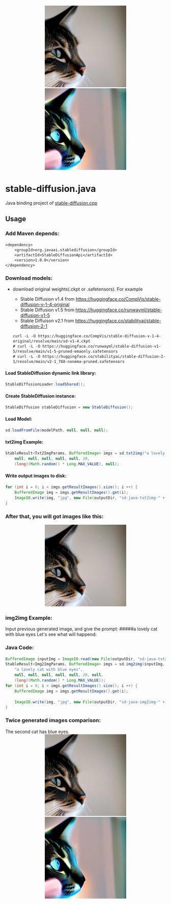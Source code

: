 




<p align="center">
  <img src="./assets/sd-java-txt2img-0.jpg" width="256x">
  <img src="./assets/sd-java-img2img-0.jpg" width="256x">
  
</p>

# stable-diffusion.java

Java binding project of [stable-diffusion.cpp](https://github.com/leejet/stable-diffusion.cpp)



## Usage

### Add Maven depends:

```
<dependency>
	<groupId>org.javaai.stablediffusion</groupId>
	<artifactId>StableDiffusionApi</artifactId>
	<version>1.0.0</version>
</dependency>
```

### Download models: 

- download original weights(.ckpt or .safetensors). For example
    - Stable Diffusion v1.4 from https://huggingface.co/CompVis/stable-diffusion-v-1-4-original
    - Stable Diffusion v1.5 from https://huggingface.co/runwayml/stable-diffusion-v1-5
    - Stable Diffuison v2.1 from https://huggingface.co/stabilityai/stable-diffusion-2-1

    ```shell
    curl -L -O https://huggingface.co/CompVis/stable-diffusion-v-1-4-original/resolve/main/sd-v1-4.ckpt
    # curl -L -O https://huggingface.co/runwayml/stable-diffusion-v1-5/resolve/main/v1-5-pruned-emaonly.safetensors
    # curl -L -O https://huggingface.co/stabilityai/stable-diffusion-2-1/resolve/main/v2-1_768-nonema-pruned.safetensors
    ```

#### Load StableDiffusion dynamic link library:
```Java
StableDiffusionLoader.loadShared();
```

#### Create StableDiffusion instance: 
```Java
StableDiffusion stableDiffusion = new StableDiffusion();
```

#### Load Model:
```Java
sd.loadFromFile(modelPath, null, null, null);
```

#### txt2img Example:
```Java
StableResult<Txt2ImgParams, BufferedImage> imgs = sd.txt2img("a lovely cat", 
	null, null, null, null, null, 20, 
	(long)(Math.random() * Long.MAX_VALUE), null);
```
#### Write output images to disk:
```Java
for (int i = 0; i < imgs.getResultImages().size(); i ++) {
	BufferedImage img = imgs.getResultImages().get(i);
	ImageIO.write(img, "jpg", new File(outputDir, "sd-java-txt2img-" + i + ".jpg"));
}
```

### After that, you will got images like this: 
<p align="center">
  <img src="./assets/sd-java-txt2img-0.jpg" width="256x">
</p>

### img2img Example:
Input previous generated image, and give the prompt: 
#####a lovely cat with blue eyes
Let's see what will happend: 

### Java Code: 
```Java
BufferedImage inputImg = ImageIO.read(new File(outputDir, "sd-java-txt2img-0.jpg"));
StableResult<Img2ImgParams, BufferedImage> imgs = sd.img2img(inputImg, 
	"a lovely cat with blue eyes", 
	null, null, null, null, null, 20, null, 
	(long)(Math.random() * Long.MAX_VALUE));
for (int i = 0; i < imgs.getResultImages().size(); i ++) {
	BufferedImage img = imgs.getResultImages().get(i);
	
	ImageIO.write(img, "jpg", new File(outputDir, "sd-java-img2img-" + i + ".jpg"));
}
```


### Twice generated images comparison: 


<p align="center">
  <div>The second cat has blue eyes. </div>
  <div align="center">
  	<img src="./assets/sd-java-txt2img-0.jpg" width="256x">
    <img src="./assets/sd-java-img2img-0.jpg" width="256x">
  </div>
  
</p>



























